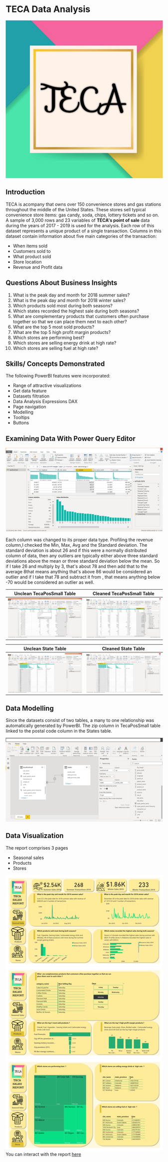 # TECA Data Analysis

![](Photo_1679140738060.png)

## Introduction
TECA is acompany that owns over 150 convenience stores and gas stations throughout the middle of the United States. These stores sell typical convenience store items: gas candy, soda, chips, lottery tickets and so on. A sample of 3,000 rows and 23 variables of **TECA's point of sale** data during the years of 2017 - 2019 is used for the analysis. Each row of this dataset represents a unique product of a single transaction.
Columns in this dataset contain information about five main categories of the transaction:
- When items sold
- Customers sold to
- What product sold
- Store location
- Revenue and Profit data

## Questions About Business Insights

1. What is the peak day and month for 2018 summer sales?
2. What is the peak day and month for 2018 winter sales?
3. Which products sold most during both seasons?
4. Which states recorded the highest sale during both seasons?
5. What are complementary products that customers often purchase together so that we can place them next to each other?
6. What are the top 5 most sold products?
7. What are the top 5 high profit margin products?
8. Which stores are performing best?
9. Which stores are selling energy drink at high rate?
9. Which stores are selling fuel at high rate?

## Skills/ Concepts Demonstrated

The following PowerBI features were incorporated:
- Range of attractive visualizations 
- Get data feature 
- Datasets filtration 
- Data Analysis Expressions DAX
- Page navigation
- Modelling
- Tooltips 
- Buttons

## Examining Data With Power Query Editor

![](https://github.com/kemiscut/TECA-Data-Analysis/blob/93082ebd86ce4852fcd2004e57032989132bc46d/column%20profiling.jpg)

Each column was changed to its proper data type. Profiling the revenue column,I checked the Min, Max, Avg and the Standard deviation. The standard deviation is about 26 and if this were a normally distributed column of data, then any outliers are typically either above three standard deviations above the mean or three standard deviation below the mean.
So if I take 26 and multiply by 3, that's about 78 and then add that to the average 8that means anything that's above 86 would be considered an outlier and if I take that 78 and subtract it from , that means anything below -70 would be considered an outlier as well.

Unclean TecaPosSmall Table       |       Cleaned TecaPosSmall Table
:-------------------------------:|:-------------------------------:
![](https://github.com/kemiscut/TECA-Data-Analysis/blob/93082ebd86ce4852fcd2004e57032989132bc46d/data%20cleaning%202.jpg)| ![](https://github.com/kemiscut/TECA-Data-Analysis/blob/93082ebd86ce4852fcd2004e57032989132bc46d/data%20cleaned.jpg)

Unclean State Table              |       Cleaned State Table
:-------------------------------:|:-------------------------------:
![](https://github.com/kemiscut/TECA-Data-Analysis/blob/93082ebd86ce4852fcd2004e57032989132bc46d/state%20uncleaned.jpg)| ![](https://github.com/kemiscut/TECA-Data-Analysis/blob/93082ebd86ce4852fcd2004e57032989132bc46d/state%20cleaned.jpg)

## Data Modelling

Since the datasets consist of two tables, a many to one relationship was automatically generated by PowerBI. The zip column in TecaPosSmall table linked to the postal code column in the States table.

![](https://github.com/kemiscut/TECA-Data-Analysis/blob/93082ebd86ce4852fcd2004e57032989132bc46d/data%20model.jpg)

## Data Visualization

The report comprises 3 pages
- Seasonal sales
- Products
- Stores

![](https://github.com/kemiscut/TECA-Data-Analysis/blob/93082ebd86ce4852fcd2004e57032989132bc46d/teca%202_page-0001.jpg)
![](https://github.com/kemiscut/TECA-Data-Analysis/blob/93082ebd86ce4852fcd2004e57032989132bc46d/teca%202_page-0002.jpg)
![](https://github.com/kemiscut/TECA-Data-Analysis/blob/93082ebd86ce4852fcd2004e57032989132bc46d/teca%202_page-0003.jpg)
You can interact with the report [here](http://bit.ly/431f6Ks)

